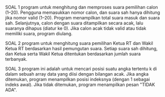 SOAL 1
 program untuk menghitung dan memproses suara pemilihan calon (1–20). Pengguna memasukkan nomor calon, dan suara sah hanya dihitung jika nomor valid (1–20). Program menampilkan total suara masuk dan suara sah. Selanjutnya, calon dengan suara ditampilkan secara acak, lalu suaranya dihapus (diatur ke 0). Jika calon acak tidak valid atau tidak memiliki suara, program diulang.

 SOAL 2
  program untuk menghitung suara pemilihan Ketua RT dan Wakil Ketua RT berdasarkan hasil pemungutan suara. Setiap suara sah dihitung, dan Ketua serta Wakil Ketua ditentukan berdasarkan jumlah suara terbanyak.

  SOAL 3
  program ini adalah untuk mencari posisi suatu angka tertentu k di dalam sebuah array data yang diisi dengan bilangan acak. Jika angka ditemukan, program menampilkan posisi indeksnya (dengan 1 sebagai indeks awal). Jika tidak ditemukan, program menampilkan pesan "TIDAK ADA".

